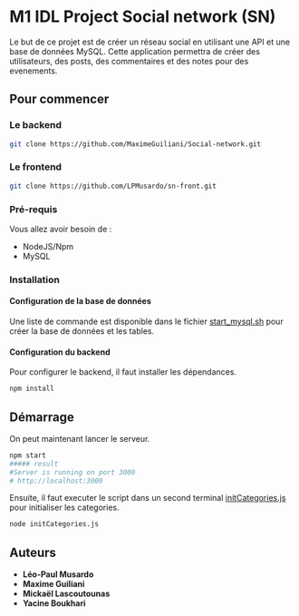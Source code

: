 # M1 IDL Project Social network (SN)

Le but de ce projet est de créer un réseau social en utilisant une API et une base de données MySQL.
Cette application permettra de créer des utilisateurs, des posts, des commentaires et des notes pour des evenements.

## Pour commencer

### Le backend

```bash
git clone https://github.com/MaximeGuiliani/Social-network.git
```

### Le frontend
```bash
git clone https://github.com/LPMusardo/sn-front.git
```

### Pré-requis

Vous allez avoir besoin de :
- NodeJS/Npm
- MySQL

### Installation

#### Configuration de la base de données

Une liste de commande est disponible dans le fichier [start_mysql.sh](script/start_mysql.sh) pour créer la base de données et les tables.

#### Configuration du backend

Pour configurer le backend, il faut installer les dépendances.

```bash
npm install
```


## Démarrage


On peut maintenant lancer le serveur.

```bash
npm start
##### result
#Server is running on port 3000  
# http://localhost:3000
```

Ensuite, il faut executer le script dans un second terminal [initCategories.js](initCategories.js) pour initialiser les categories.


```bash 
node initCategories.js
```
## Auteurs
* **Léo-Paul Musardo**
* **Maxime Guiliani**  
* **Mickaël Lascoutounas** 
* **Yacine Boukhari** 
